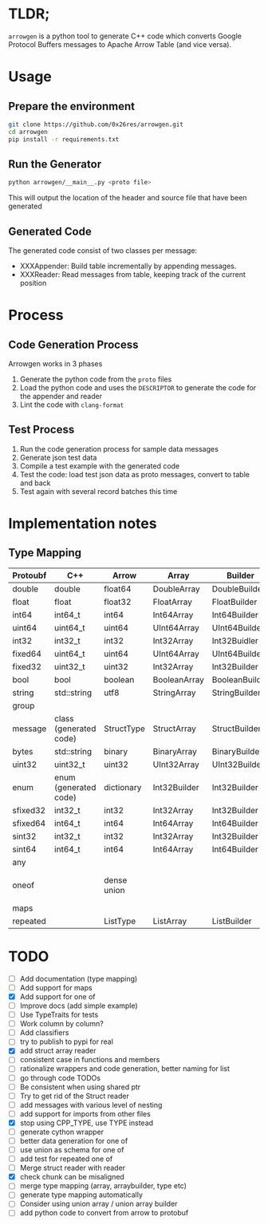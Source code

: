 # TLDR;

`arrowgen` is a python tool to generate C++ code which converts Google Protocol Buffers messages to Apache Arrow Table (and vice versa).


# Usage

## Prepare the environment
```bash
git clone https://github.com/0x26res/arrowgen.git
cd arrowgen
pip install -r requirements.txt
```
## Run the Generator
```bash
python arrowgen/__main__.py <proto file>
```
This will output the location of the header and source file that have been generated

## Generated Code

The generated code consist of two classes per message:
- XXXAppender: Build table incrementally by appending messages.
- XXXReader: Read messages from table, keeping track of the current position

# Process

## Code Generation Process

Arrowgen works in 3 phases 
1. Generate the python code from the `proto` files
2. Load the python code and uses the `DESCRIPTOR` to generate the code for the appender and reader
3. Lint the code with `clang-format`
 

## Test Process

1. Run the code generation process for sample data messages
2. Generate json test data
3. Compile a test example with the generated code
4. Test the code: load test json data as proto messages, convert to table and back
5. Test again with several record batches this time 

# Implementation notes

## Type Mapping

|Protoubf|C++|Arrow|Array               |Builder             |Note                    |
|--------|---|-----|--------------------|--------------------|------------------------|
|double  |double|float64|DoubleArray         |DoubleBuilder       |                        |
|float   |float|float32|FloatArray          |FloatBuilder        |                        |
|int64   |int64_t|int64|Int64Array          |Int64Builder        |                        |
|uint64  |uint64_t|uint64|UInt64Array         |UInt64Builder       |                        |
|int32   |int32_t|int32|Int32Array          |Int32Buidler        |                        |
|fixed64 |uint64_t|uint64|UInt64Array         |UInt64Builder       |                        |
|fixed32 |uint32_t|uint32|Int32Array          |Int32Builder        |                        |
|bool    |bool|boolean|BooleanArray        |BooleanBuilder      |                        |
|string  |std::string|utf8 |StringArray         |StringBuilder       |                        |
|group   |   |     |                    |                    |Deprecated              |
|message |class (generated code)|StructType|StructArray         |StructBuilder       |                        |
|bytes   |std::string|binary|BinaryArray         |BinaryBuilder       |                        |
|uint32  |uint32_t|uint32|UInt32Array         |UInt32Builder       |                        |
|enum    |enum (generated code)|dictionary|Int32Builder        |Int32Builder        |Use the enum int value  |
|sfixed32|int32_t|int32|Int32Array          |Int32Builder        |                        |
|sfixed64|int64_t|int64|Int64Array          |Int64Builder        |                        |
|sint32  |int32_t|int32|Int32Array          |Int32Builder        |                        |
|sint64  |int64_t|int64|Int64Array          |Int64Builder        |                        |
|any     |   |     |                    |                    |WIP                     |
|oneof   |   |dense union|                    |                    |Using one array per type|
|maps    |   |     |                    |                    |WIP                     |
|repeated|   |ListType|ListArray           |ListBuilder         |                        |

# TODO

- [ ] Add documentation (type mapping)
- [ ] Add support for maps
- [x] Add support for one of
- [ ] Improve docs (add simple example)
- [ ] Use TypeTraits for tests
- [ ] Work column by column?
- [ ] Add classifiers
- [ ] try to publish to pypi for real
- [x] add struct array reader
- [ ] consistent case in functions and members
- [ ] rationalize wrappers and code generation, better naming for list
- [ ] go through code TODOs
- [ ] Be consistent when using shared ptr
- [ ] Try to get rid of the Struct reader
- [ ] add messages with various level of nesting
- [ ] add support for imports from other files
- [x] stop using CPP_TYPE, use TYPE instead
- [ ] generate cython wrapper
- [ ] better data generation for one of
- [ ] use union as schema for one of  
- [ ] add test for repeated one of
- [ ] Merge struct reader with reader
- [x] check chunk can be misaligned
- [ ] merge type mapping (array, arraybuilder, type etc)
- [ ] generate type mapping automatically
- [ ] Consider using union array / union array builder
- [ ] add python code to convert from arrow to protobuf 